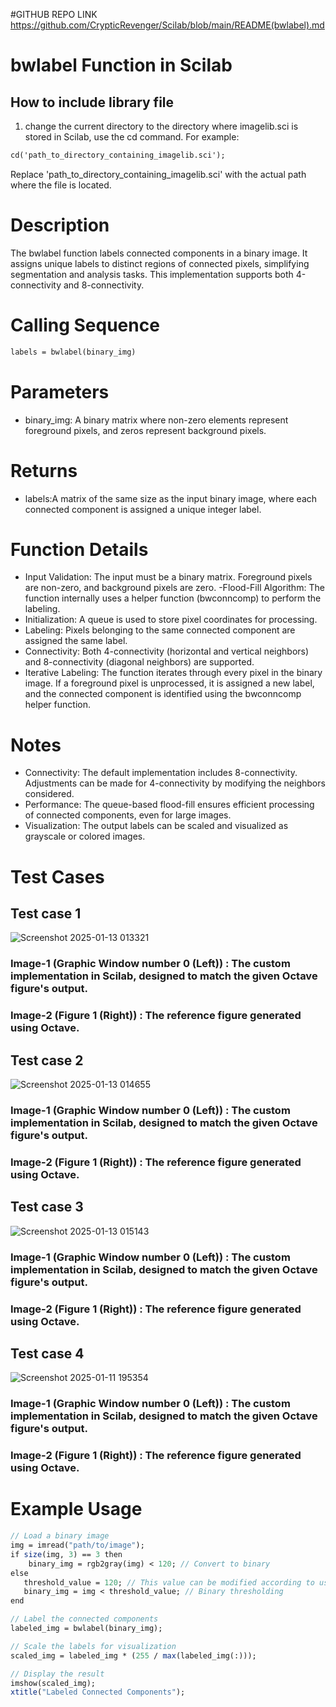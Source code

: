 #GITHUB REPO LINK
https://github.com/CrypticRevenger/Scilab/blob/main/README(bwlabel).md

# bwlabel Function in Scilab

## How to include library file 

1.  change the current directory to the directory where imagelib.sci is stored in Scilab, use the cd command. For example:

```scilab
cd('path_to_directory_containing_imagelib.sci');
```

Replace 'path_to_directory_containing_imagelib.sci' with the actual path where the file is located.

# Description
The bwlabel function labels connected components in a binary image. It assigns unique labels to distinct regions of connected pixels, simplifying segmentation and analysis tasks. This implementation supports both 4-connectivity and 8-connectivity.

# Calling Sequence
```scilab
labels = bwlabel(binary_img)
```

# Parameters
- binary_img: A binary matrix where non-zero elements represent foreground pixels, and zeros represent background pixels.
   
# Returns
- labels:A matrix of the same size as the input binary image, where each connected component is assigned a unique integer label.

# Function Details
- Input Validation: The input must be a binary matrix. Foreground pixels are non-zero, and background pixels are zero.
-Flood-Fill Algorithm: The function internally uses a helper function (bwconncomp) to perform the labeling.
- Initialization: A queue is used to store pixel coordinates for processing.
- Labeling: Pixels belonging to the same connected component are assigned the same label.
- Connectivity: Both 4-connectivity (horizontal and vertical neighbors) and 8-connectivity (diagonal neighbors) are supported.
- Iterative Labeling: The function iterates through every pixel in the binary image. If a foreground pixel is unprocessed, it is assigned a new label, and the connected component is identified using the bwconncomp helper function.

# Notes
- Connectivity: The default implementation includes 8-connectivity. Adjustments can be made for 4-connectivity by modifying the neighbors considered.
- Performance: The queue-based flood-fill ensures efficient processing of connected components, even for large images.
- Visualization: The output labels can be scaled and visualized as grayscale or colored images.

# Test Cases
## Test case 1

![Screenshot 2025-01-13 013321](https://github.com/user-attachments/assets/4efaca3a-6f93-4684-847b-4e92a9283ac4)

### Image-1 (Graphic Window number 0 (Left)) : The custom implementation in Scilab, designed to match the given Octave figure's output. 

### Image-2 (Figure 1 (Right)) : The reference figure generated using Octave.

## Test case 2

![Screenshot 2025-01-13 014655](https://github.com/user-attachments/assets/f5a81b83-604c-4384-8d2e-8d2cf72109d4)

### Image-1 (Graphic Window number 0 (Left)) : The custom implementation in Scilab, designed to match the given Octave figure's output. 

### Image-2 (Figure 1 (Right)) : The reference figure generated using Octave.

## Test case 3

![Screenshot 2025-01-13 015143](https://github.com/user-attachments/assets/e6c75c47-b30d-4366-9f7e-ca64604ed0c0)

### Image-1 (Graphic Window number 0 (Left)) : The custom implementation in Scilab, designed to match the given Octave figure's output. 

### Image-2 (Figure 1 (Right)) : The reference figure generated using Octave.

## Test case 4


![Screenshot 2025-01-11 195354](https://github.com/user-attachments/assets/b4bfc972-20f0-47ee-b9bf-55fb03e328a2)

### Image-1 (Graphic Window number 0 (Left)) : The custom implementation in Scilab, designed to match the given Octave figure's output. 

### Image-2 (Figure 1 (Right)) : The reference figure generated using Octave.

# Example Usage
```scilab
// Load a binary image
img = imread("path/to/image");
if size(img, 3) == 3 then
    binary_img = rgb2gray(img) < 120; // Convert to binary
else
   threshold_value = 120; // This value can be modified according to users requirement
   binary_img = img < threshold_value; // Binary thresholding
end

// Label the connected components
labeled_img = bwlabel(binary_img);

// Scale the labels for visualization
scaled_img = labeled_img * (255 / max(labeled_img(:)));

// Display the result
imshow(scaled_img);
xtitle("Labeled Connected Components");
```
